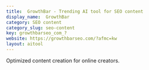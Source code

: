 ```yaml
---
title:  GrowthBar - Trending AI tool for SEO content
display_name:  GrowthBar
category: SEO content
category_slug: seo-content
key: growthbarseo_com_?
website: https://growthbarseo.com/?afmc=kw
layout: aitool
---
```


Optimized content creation for online creators.
